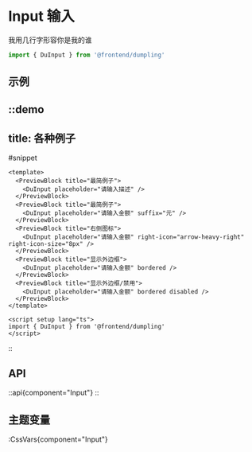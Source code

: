 # Input 输入

我用几行字形容你是我的谁

```ts
import { DuInput } from '@frontend/dumpling'
```

## 示例

::demo
---
title: 各种例子
---
#snippet
```vue
<template>
  <PreviewBlock title="最简例子">
    <DuInput placeholder="请输入描述" />
  </PreviewBlock>
  <PreviewBlock title="最简例子">
    <DuInput placeholder="请输入金额" suffix="元" />
  </PreviewBlock>
  <PreviewBlock title="右侧图标">
    <DuInput placeholder="请输入金额" right-icon="arrow-heavy-right" right-icon-size="8px" />
  </PreviewBlock>
  <PreviewBlock title="显示外边框">
    <DuInput placeholder="请输入金额" bordered />
  </PreviewBlock>
  <PreviewBlock title="显示外边框/禁用">
    <DuInput placeholder="请输入金额" bordered disabled />
  </PreviewBlock>
</template>

<script setup lang="ts">
import { DuInput } from '@frontend/dumpling'
</script>
```
::

## API

::api{component="Input"}
::

## 主题变量

:CssVars{component="Input"}
